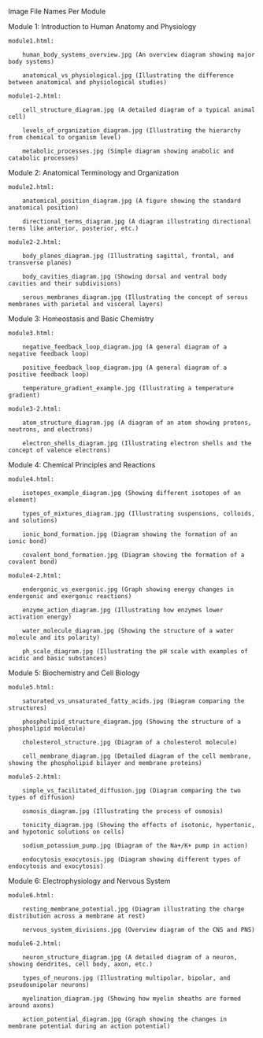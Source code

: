 Image File Names Per Module

Module 1: Introduction to Human Anatomy and Physiology

    module1.html:

        human_body_systems_overview.jpg (An overview diagram showing major body systems)

        anatomical_vs_physiological.jpg (Illustrating the difference between anatomical and physiological studies)

    module1-2.html:

        cell_structure_diagram.jpg (A detailed diagram of a typical animal cell)

        levels_of_organization_diagram.jpg (Illustrating the hierarchy from chemical to organism level)

        metabolic_processes.jpg (Simple diagram showing anabolic and catabolic processes)

Module 2: Anatomical Terminology and Organization

    module2.html:

        anatomical_position_diagram.jpg (A figure showing the standard anatomical position)

        directional_terms_diagram.jpg (A diagram illustrating directional terms like anterior, posterior, etc.)

    module2-2.html:

        body_planes_diagram.jpg (Illustrating sagittal, frontal, and transverse planes)

        body_cavities_diagram.jpg (Showing dorsal and ventral body cavities and their subdivisions)

        serous_membranes_diagram.jpg (Illustrating the concept of serous membranes with parietal and visceral layers)

Module 3: Homeostasis and Basic Chemistry

    module3.html:

        negative_feedback_loop_diagram.jpg (A general diagram of a negative feedback loop)

        positive_feedback_loop_diagram.jpg (A general diagram of a positive feedback loop)

        temperature_gradient_example.jpg (Illustrating a temperature gradient)

    module3-2.html:

        atom_structure_diagram.jpg (A diagram of an atom showing protons, neutrons, and electrons)

        electron_shells_diagram.jpg (Illustrating electron shells and the concept of valence electrons)

Module 4: Chemical Principles and Reactions

    module4.html:

        isotopes_example_diagram.jpg (Showing different isotopes of an element)

        types_of_mixtures_diagram.jpg (Illustrating suspensions, colloids, and solutions)

        ionic_bond_formation.jpg (Diagram showing the formation of an ionic bond)

        covalent_bond_formation.jpg (Diagram showing the formation of a covalent bond)

    module4-2.html:

        endergonic_vs_exergonic.jpg (Graph showing energy changes in endergonic and exergonic reactions)

        enzyme_action_diagram.jpg (Illustrating how enzymes lower activation energy)

        water_molecule_diagram.jpg (Showing the structure of a water molecule and its polarity)

        ph_scale_diagram.jpg (Illustrating the pH scale with examples of acidic and basic substances)

Module 5: Biochemistry and Cell Biology

    module5.html:

        saturated_vs_unsaturated_fatty_acids.jpg (Diagram comparing the structures)

        phospholipid_structure_diagram.jpg (Showing the structure of a phospholipid molecule)

        cholesterol_structure.jpg (Diagram of a cholesterol molecule)

        cell_membrane_diagram.jpg (Detailed diagram of the cell membrane, showing the phospholipid bilayer and membrane proteins)

    module5-2.html:

        simple_vs_facilitated_diffusion.jpg (Diagram comparing the two types of diffusion)

        osmosis_diagram.jpg (Illustrating the process of osmosis)

        tonicity_diagram.jpg (Showing the effects of isotonic, hypertonic, and hypotonic solutions on cells)

        sodium_potassium_pump.jpg (Diagram of the Na+/K+ pump in action)

        endocytosis_exocytosis.jpg (Diagram showing different types of endocytosis and exocytosis)

Module 6: Electrophysiology and Nervous System

    module6.html:

        resting_membrane_potential.jpg (Diagram illustrating the charge distribution across a membrane at rest)

        nervous_system_divisions.jpg (Overview diagram of the CNS and PNS)

    module6-2.html:

        neuron_structure_diagram.jpg (A detailed diagram of a neuron, showing dendrites, cell body, axon, etc.)

        types_of_neurons.jpg (Illustrating multipolar, bipolar, and pseudounipolar neurons)

        myelination_diagram.jpg (Showing how myelin sheaths are formed around axons)

        action_potential_diagram.jpg (Graph showing the changes in membrane potential during an action potential)

